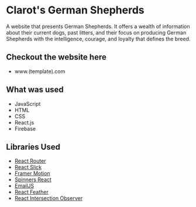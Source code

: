# Clarot's German Shepherds
A website that presents German Shepherds. It offers a wealth of information about their current dogs, past litters, and their focus on producing German Shepherds with the intelligence, courage, and loyalty that defines the breed.

## Checkout the website here
* www.(template).com

## What was used
* JavaScript
* HTML
* CSS
* React.js
* Firebase

## Libraries Used
* <a href="https://reactrouter.com/en/main">React Router</a>
* <a href="https://kenwheeler.github.io/slick/">React Slick</a>
* <a href="https://www.framer.com/motion/">Framer Motion</a>
* <a href="https://github.com/adexin/spinners-react">Spinners React</a>
* <a href="https://www.emailjs.com/">EmailJS</a>
* <a href="https://github.com/feathericons/react-feather">React Feather</a>
* <a href="https://github.com/thebuilder/react-intersection-observer">React Intersection Observer</a>
